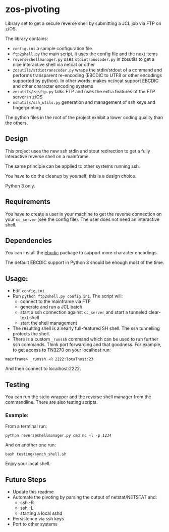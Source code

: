 # zos-pivoting

Library set to get a secure reverse shell by submitting a JCL job via FTP on z/OS.

The library contains:

 * `config.ini` a sample configuration file
 * `ftp2shell.py` the main script, it uses the config file and the next items
 * `reverseshellmanager.py` uses `stdiotranscoder.py` in zosutils to get a nice interactive shell via netcat or other
 * `zosutils/stdiotranscoder.py` wraps the stdin/stdout of a command and performs transparent re-encoding (EBCDIC to UTF8 or other encodings supported by python). In other words: makes nc/ncat support EBCDIC and other character encoding systems
 * `zosutils/zosftp.py` talks FTP and uses the extra features of the FTP server in z/OS
 * `sshutils/ssh_utils.py` generation and management of ssh keys and fingerprinting

The python files in the root of the project exhibit a lower coding quality than the others.
## Design
This project uses the new ssh stdin and stout redirection to get a fully interactive reverse shell on a mainframe.

The same principle can be applied to other systems running ssh.

You have to do the cleanup by yourself, this is a design choice.

Python 3 only.

## Requirements
You have to create a user in your machine to get the reverse connection on your `cc_server` (see the config file).
The user does not need an interactive shell.

## Dependencies
You can install the [ebcdic](https://pypi.org/project/ebcdic/) package to support more character encodings.

The default EBCDIC support in Python 3 should be enough most of the time.

## Usage:
 * Edit `config.ini`
 * Run `python ftp2shell.py config.ini`. The script will:
    - connect to the mainframe via FTP
    - generate and run a JCL batch
    - start a ssh connection against `cc_server` and start a tunneled clear-text shell
    - start the shell management
 * The resulting shell is a nearly full-featured SH shell.
The ssh tunnelling protects the shell.
 * There is a custom `_runssh` command which can be used to run further ssh commands.
Think port forwarding and that goodness.
For example, to get access to TN3270 on your localhost run:
```
mainframe> _runssh -R 2222:localhost:23
```
And then connect to localhost:2222.

## Testing
You can run the stdio wrapper and the reverse shell manager from the commandline.
There are also testing scripts.

### Example:
From a terminal run:
```
python reverseshellmanager.py cmd nc -l -p 1234
```
And on another one run:
```
bash testing/synch_shell.sh
```
Enjoy your local shell.

## Future Steps
* Update this readme
* Automate the pivoting by parsing the output of netstat/NETSTAT and:
    - ssh -R
    - ssh -L
    - starting a local sshd
* Persistence via ssh keys
* Port to other systems

